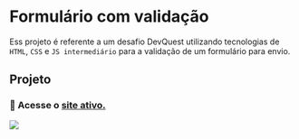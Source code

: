 # Formulário com validação 
Ess projeto é referente a um desafio DevQuest utilizando tecnologias de `HTML`, `CSS` e `JS intermediário` para a validação de um formulário para envio.

## Projeto
### 🔗 Acesse o <a href="http://127.0.0.1:5500/index.html" title="Acessar" target="_blank">site ativo.</a>

<img src="./src/design/animacao-desktop.gif" target="_blank">

